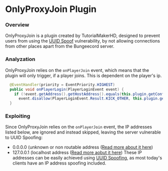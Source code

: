 # OnlyProxyJoin Plugin

### Overview
OnlyProxyJoin is a plugin created by TutorialMakerHD, designed to prevent users from using the [UUID Spoof](https://github.com/NexTre-dev/Minecraft-Server-Griefing/blob/main/English/Exploiting/UUIDSpoofing.md) vulnerability, by not allowing connections from other places apart from the Bungeecord server.

### Analyzation
OnlyProxyJoin relies on the `onPlayerJoin` event, which means that the plugin will only trigger, if a player joins. This is dependent on the player's ip.
```java
  @EventHandler(priority = EventPriority.HIGHEST)
  public void onPlayerLogin(PlayerLoginEvent event) {
    if (!event.getAddress().getHostAddress().equals(this.plugin.getConfig().getString("settings.proxyIP")))
      event.disallow(PlayerLoginEvent.Result.KICK_OTHER, this.plugin.getConfig().getString("settings.playerKickMessage").replaceAll("&", ")); 
  }
```

### Exploiting
Since OnlyProxyJoin relies on the `onPlayerJoin` event, the IP addresses listed below, are ignored and instead skipped, leaving the server vulnerable to UUID Spoofing:
* 0.0.0.0 (unknown or non routable address ([Read more about it here](https://en.wikipedia.org/wiki/0.0.0.0))
* 127.0.0.1 (localhost address ([Read more aobut it here](https://en.wikipedia.org/wiki/Localhost))
These IP addresses can be easily achieved using [UUID Spoofing](https://github.com/NexTre-dev/Minecraft-Server-Griefing/blob/main/English/Exploiting/UUIDSpoofing.md), as most today's clients have an IP address spoofing included.

